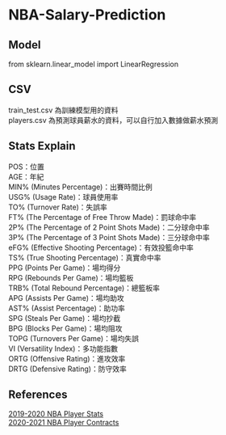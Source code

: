 # NBA-Salary-Prediction

## Model

from sklearn.linear_model import LinearRegression

## CSV

train_test.csv 為訓練模型用的資料  
players.csv 為預測球員薪水的資料，可以自行加入數據做薪水預測

## Stats Explain

POS：位置  
AGE：年紀  
MIN% (Minutes Percentage)：出賽時間比例  
USG% (Usage Rate)：球員使用率  
TO% (Turnover Rate)：失誤率  
FT% (The Percentage of Free Throw Made)：罰球命中率  
2P% (The Percentage of 2 Point Shots Made)：二分球命中率  
3P% (The Percentage of 3 Point Shots Made)：三分球命中率  
eFG% (Effective Shooting Percentage)：有效投籃命中率  
TS% (True Shooting Percentage)：真實命中率  
PPG (Points Per Game)：場均得分  
RPG (Rebounds Per Game)：場均籃板  
TRB% (Total Rebound Percentage)：總籃板率  
APG (Assists Per Game)：場均助攻  
AST% (Assist Percentage)：助功率  
SPG (Steals Per Game)：場均抄截  
BPG (Blocks Per Game)：場均阻攻  
TOPG (Turnovers Per Game)：場均失誤  
VI (Versatility Index)：多功能指數  
ORTG (Offensive Rating)：進攻效率  
DRTG (Defensive Rating)：防守效率

## References

[2019-2020 NBA Player Stats](https://www.nbastuffer.com/2019-2020-nba-player-stats/?fbclid=IwAR39T8Fgda17UaHTFp49NUTkxITmBVd5yR0LSpHWNSI_Rmg1IVa57yy3qg8)  
[2020-2021 NBA Player Contracts](https://www.basketball-reference.com/contracts/players.html)
